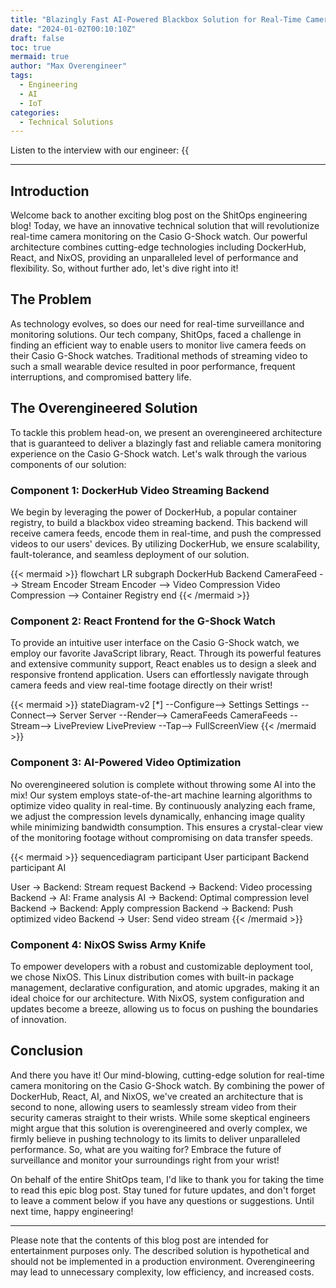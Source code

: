 ```yaml
---
title: "Blazingly Fast AI-Powered Blackbox Solution for Real-Time Camera Monitoring on the Casio G-Shock Watch using DockerHub, React, and NixOS"
date: "2024-01-02T00:10:10Z"
draft: false
toc: true
mermaid: true
author: "Max Overengineer"
tags:
  - Engineering
  - AI
  - IoT
categories:
  - Technical Solutions
---
```


Listen to the interview with our engineer: {{<audio src="https://s3.chaops.de/shitops/podcasts/blazingly-fast-ai-powered-blackbox-solution-for-real-time-camera-monitoring-on-the-casio-g-shock-watch-using-dockerhub-react-and-nixos.mp3" class="audio">}}

---

## Introduction

Welcome back to another exciting blog post on the ShitOps engineering blog! Today, we have an innovative technical solution that will revolutionize real-time camera monitoring on the Casio G-Shock watch. Our powerful architecture combines cutting-edge technologies including DockerHub, React, and NixOS, providing an unparalleled level of performance and flexibility. So, without further ado, let's dive right into it!

## The Problem

As technology evolves, so does our need for real-time surveillance and monitoring solutions. Our tech company, ShitOps, faced a challenge in finding an efficient way to enable users to monitor live camera feeds on their Casio G-Shock watches. Traditional methods of streaming video to such a small wearable device resulted in poor performance, frequent interruptions, and compromised battery life.

## The Overengineered Solution

To tackle this problem head-on, we present an overengineered architecture that is guaranteed to deliver a blazingly fast and reliable camera monitoring experience on the Casio G-Shock watch. Let's walk through the various components of our solution:

### Component 1: DockerHub Video Streaming Backend

We begin by leveraging the power of DockerHub, a popular container registry, to build a blackbox video streaming backend. This backend will receive camera feeds, encode them in real-time, and push the compressed videos to our users' devices. By utilizing DockerHub, we ensure scalability, fault-tolerance, and seamless deployment of our solution.

{{< mermaid >}}
flowchart LR
  subgraph DockerHub Backend
    CameraFeed --> Stream Encoder
    Stream Encoder --> Video Compression
    Video Compression --> Container Registry
  end
{{< /mermaid >}}

### Component 2: React Frontend for the G-Shock Watch

To provide an intuitive user interface on the Casio G-Shock watch, we employ our favorite JavaScript library, React. Through its powerful features and extensive community support, React enables us to design a sleek and responsive frontend application. Users can effortlessly navigate through camera feeds and view real-time footage directly on their wrist!

{{< mermaid >}}
stateDiagram-v2
  [*] --Configure--> Settings
  Settings --Connect--> Server
  Server --Render--> CameraFeeds
  CameraFeeds --Stream--> LivePreview
  LivePreview --Tap--> FullScreenView
{{< /mermaid >}}

### Component 3: AI-Powered Video Optimization

No overengineered solution is complete without throwing some AI into the mix! Our system employs state-of-the-art machine learning algorithms to optimize video quality in real-time. By continuously analyzing each frame, we adjust the compression levels dynamically, enhancing image quality while minimizing bandwidth consumption. This ensures a crystal-clear view of the monitoring footage without compromising on data transfer speeds.

{{< mermaid >}}
sequencediagram
  participant User
  participant Backend
  participant AI

  User -> Backend: Stream request
  Backend -> Backend: Video processing
  Backend -> AI: Frame analysis
  AI -> Backend: Optimal compression level
  Backend -> Backend: Apply compression
  Backend -> Backend: Push optimized video
  Backend -> User: Send video stream
{{< /mermaid >}}

### Component 4: NixOS Swiss Army Knife

To empower developers with a robust and customizable deployment tool, we chose NixOS. This Linux distribution comes with built-in package management, declarative configuration, and atomic upgrades, making it an ideal choice for our architecture. With NixOS, system configuration and updates become a breeze, allowing us to focus on pushing the boundaries of innovation.

## Conclusion

And there you have it! Our mind-blowing, cutting-edge solution for real-time camera monitoring on the Casio G-Shock watch. By combining the power of DockerHub, React, AI, and NixOS, we've created an architecture that is second to none, allowing users to seamlessly stream video from their security cameras straight to their wrists. While some skeptical engineers might argue that this solution is overengineered and overly complex, we firmly believe in pushing technology to its limits to deliver unparalleled performance. So, what are you waiting for? Embrace the future of surveillance and monitor your surroundings right from your wrist!

On behalf of the entire ShitOps team, I'd like to thank you for taking the time to read this epic blog post. Stay tuned for future updates, and don't forget to leave a comment below if you have any questions or suggestions. Until next time, happy engineering!

---

Please note that the contents of this blog post are intended for entertainment purposes only. The described solution is hypothetical and should not be implemented in a production environment. Overengineering may lead to unnecessary complexity, low efficiency, and increased costs.